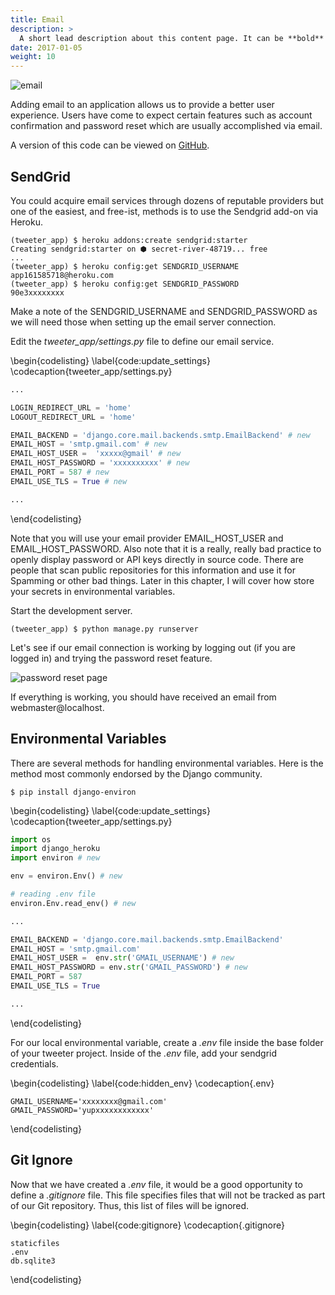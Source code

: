 ```yaml
---
title: Email
description: >
  A short lead description about this content page. It can be **bold** or _italic_ and can be split over multiple paragraphs.
date: 2017-01-05
weight: 10
---
```



![email](images/email.png)

Adding email to an application allows us to provide a better user experience.  Users have come to expect certain features such as account confirmation and password reset which are usually accomplished via email.

A version of this code can be viewed on [GitHub](https://github.com/cavalryjim/tweeter_v5).

## SendGrid

You could acquire email services through dozens of reputable providers but one of the easiest, and free-ist, methods is to use the Sendgrid add-on via Heroku.

```
(tweeter_app) $ heroku addons:create sendgrid:starter
Creating sendgrid:starter on ⬢ secret-river-48719... free
...
(tweeter_app) $ heroku config:get SENDGRID_USERNAME
app161585718@heroku.com
(tweeter_app) $ heroku config:get SENDGRID_PASSWORD
90e3xxxxxxxx

```

Make a note of the SENDGRID_USERNAME and SENDGRID_PASSWORD as we will need those when setting up the email server connection.

Edit the _tweeter_app/settings.py_ file to define our email service.

\begin{codelisting}
\label{code:update_settings}
\codecaption{tweeter\_app/settings.py}
```python
...

LOGIN_REDIRECT_URL = 'home'
LOGOUT_REDIRECT_URL = 'home'

EMAIL_BACKEND = 'django.core.mail.backends.smtp.EmailBackend' # new
EMAIL_HOST = 'smtp.gmail.com' # new
EMAIL_HOST_USER =  'xxxxx@gmail' # new
EMAIL_HOST_PASSWORD = 'xxxxxxxxxx' # new
EMAIL_PORT = 587 # new
EMAIL_USE_TLS = True # new

...
```
\end{codelisting}

Note that you will use your email provider EMAIL_HOST_USER and EMAIL_HOST_PASSWORD.  Also note that it is a really, really bad practice to openly display password or API keys directly in source code.  There are people that scan public repositories for this information and use it for Spamming or other bad things.  Later in this chapter, I will cover how store your secrets in environmental variables.

Start the development server.

```
(tweeter_app) $ python manage.py runserver
```

Let's see if our email connection is working by logging out (if you are logged in) and trying the password reset feature.

![password reset page](images/reset_password_screen.png)

If everything is working, you should have received an email from
webmaster@localhost.

## Environmental Variables
There are several methods for handling environmental variables.  Here is the method most commonly endorsed by the Django community.

```
$ pip install django-environ
```

\begin{codelisting}
\label{code:update_settings}
\codecaption{tweeter\_app/settings.py}
```python
import os
import django_heroku
import environ # new

env = environ.Env() # new

# reading .env file
environ.Env.read_env() # new

...

EMAIL_BACKEND = 'django.core.mail.backends.smtp.EmailBackend'
EMAIL_HOST = 'smtp.gmail.com'
EMAIL_HOST_USER =  env.str('GMAIL_USERNAME') # new
EMAIL_HOST_PASSWORD = env.str('GMAIL_PASSWORD') # new
EMAIL_PORT = 587
EMAIL_USE_TLS = True

...
```
\end{codelisting}

For our local environmental variable, create a _.env_ file inside the base folder of your tweeter project.  Inside of the _.env_ file, add your sendgrid credentials.

\begin{codelisting}
\label{code:hidden_env}
\codecaption{.env}
```
GMAIL_USERNAME='xxxxxxxx@gmail.com'
GMAIL_PASSWORD='yupxxxxxxxxxxxx'
```
\end{codelisting}

## Git Ignore
Now that we have created a _.env_ file, it would be a good opportunity to define a _.gitignore_ file.  This file specifies   files that will not be tracked as part of our Git repository.  Thus, this list of files will be ignored.

\begin{codelisting}
\label{code:gitignore}
\codecaption{.gitignore}
```
staticfiles
.env
db.sqlite3
```
\end{codelisting}
